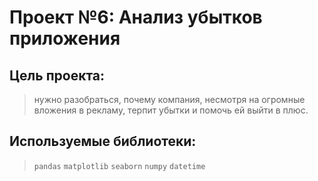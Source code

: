 # Проект №6: Анализ убытков приложения

## Цель проекта: 
> нужно разобраться, почему компания, несмотря на огромные вложения в рекламу, терпит убытки и помочь ей выйти в плюс.

## Используемые библиотеки: 
> `pandas` `matplotlib` `seaborn` `numpy` `datetime`
